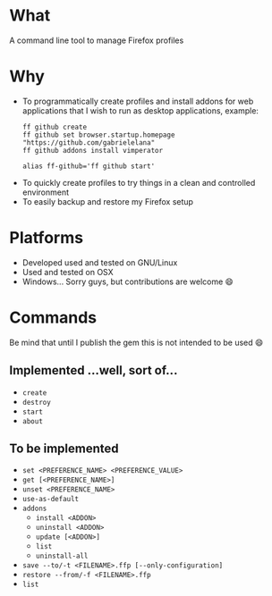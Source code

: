 # What
A command line tool to manage Firefox profiles

# Why
* To programmatically create profiles and install addons for web applications that I wish to run as desktop applications, example:
  ```
  ff github create
  ff github set browser.startup.homepage "https://github.com/gabrielelana"
  ff github addons install vimperator

  alias ff-github='ff github start'
  ```
* To quickly create profiles to try things in a clean and controlled environment
* To easily backup and restore my Firefox setup

# Platforms
* Developed used and tested on GNU/Linux
* Used and tested on OSX
* Windows... Sorry guys, but contributions are welcome :smile:

# Commands
Be mind that until I publish the gem this is not intended to be used :smile:

## Implemented ...well, sort of...
* `create`
* `destroy`
* `start`
* `about`

## To be implemented
* `set <PREFERENCE_NAME> <PREFERENCE_VALUE>`
* `get [<PREFERENCE_NAME>]`
* `unset <PREFERENCE_NAME>`
* `use-as-default`
* `addons`
  * `install <ADDON>`
  * `uninstall <ADDON>`
  * `update [<ADDON>]`
  * `list`
  * `uninstall-all`
* `save --to/-t <FILENAME>.ffp [--only-configuration]`
* `restore --from/-f <FILENAME>.ffp`
* `list`
